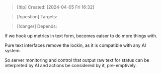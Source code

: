 
>[!tip] Created: [2024-04-05 Fri 16:32]

>[!question] Targets: 

>[!danger] Depends: 

If we hook up metrics in text form, becomes eaiser to do more things with.

Pure text interfaces remove the lockin, as it is compatible with any AI system.

So server monitoring and control that output raw text for status can be interpreted by AI and actions be considered by it, pre-emptively.